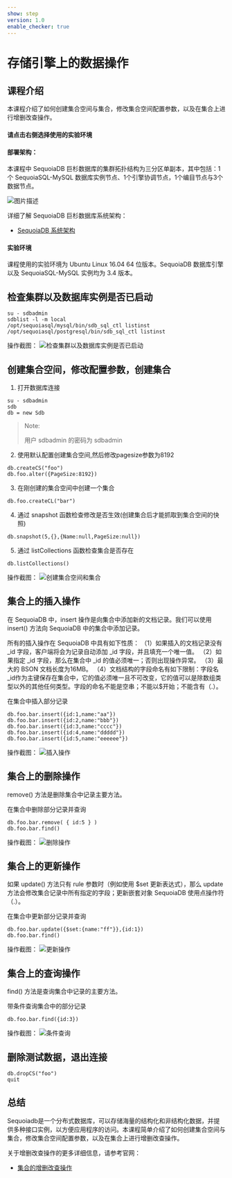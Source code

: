 ```yaml
---
show: step
version: 1.0
enable_checker: true
---
```


# 存储引擎上的数据操作

## 课程介绍

本课程介绍了如何创建集合空间与集合，修改集合空间配置参数，以及在集合上进行增删改查操作。

#### 请点击右侧选择使用的实验环境

#### 部署架构：
本课程中 SequoiaDB 巨杉数据库的集群拓扑结构为三分区单副本，其中包括：1个 SequoiaSQL-MySQL 数据库实例节点、1个引擎协调节点，1个编目节点与3个数据节点。

![图片描述](https://doc.shiyanlou.com/courses/1469/1207281/8d88e6faed223a26fcdc66fa2ef8d3c5)

详细了解 SequoiaDB 巨杉数据库系统架构：
* [SequoiaDB 系统架构](http://doc.sequoiadb.com/cn/sequoiadb-cat_id-1519649201-edition_id-0)

#### 实验环境
课程使用的实验环境为 Ubuntu Linux 16.04 64 位版本。SequoiaDB 数据库引擎以及 SequoiaSQL-MySQL 实例均为 3.4 版本。



## 检查集群以及数据库实例是否已启动
```
su - sdbadmin
sdblist -l -m local
/opt/sequoiasql/mysql/bin/sdb_sql_ctl listinst
/opt/sequoiasql/postgresql/bin/sdb_sql_ctl listinst
```

操作截图：
![检查集群以及数据库实例是否已启动](https://doc.shiyanlou.com/courses/1480/1207281/43fa875113512dce1537a215042f7c38)


## 创建集合空间，修改配置参数，创建集合
1) 打开数据库连接
```
su - sdbadmin
sdb
db = new Sdb
```

>Note:
>
>用户 sdbadmin 的密码为 sdbadmin

2) 使用默认配置创建集合空间,然后修改pagesize参数为8192
```
db.createCS("foo")
db.foo.alter({PageSize:8192})
```

3) 在刚创建的集合空间中创建一个集合
```
db.foo.createCL("bar")
```

4) 通过 snapshot 函数检查修改是否生效(创建集合后才能抓取到集合空间的快照)
```
db.snapshot(5,{},{Name:null,PageSize:null})
```

5) 通过 listCollections 函数检查集合是否存在
```
db.listCollections()
```
操作截图：
![创建集合空间和集合](https://doc.shiyanlou.com/courses/1480/1207281/ea28c66dce3ac7e76406d6a83a62770e)



## 集合上的插入操作
在 SequoiaDB 中，insert 操作是向集合中添加新的文档记录。我们可以使用insert() 方法向 SequoiaDB 中的集合中添加记录。

所有的插入操作在 SequoiaDB 中具有如下性质：
（1）如果插入的文档记录没有 _id 字段，客户端将会为记录自动添加 _id 字段，并且填充一个唯一值。
（2）如果指定 _id 字段，那么在集合中 _id 的值必须唯一；否则出现操作异常。
（3）最大的 BSON 文档长度为16MB。
（4）文档结构的字段命名有如下限制：字段名 _id作为主键保存在集合中，它的值必须唯一且不可改变，它的值可以是除数组类型以外的其他任何类型。字段的命名不能是空串；不能以$开始；不能含有（.）。

在集合中插入部分记录
```
db.foo.bar.insert({id:1,name:"aa"})
db.foo.bar.insert({id:2,name:"bbb"})
db.foo.bar.insert({id:3,name:"cccc"})
db.foo.bar.insert({id:4,name:"ddddd"})
db.foo.bar.insert({id:5,name:"eeeeee"})
```

操作截图：
![插入操作](https://doc.shiyanlou.com/courses/1480/1207281/07ee145f8ae18b2ce2f26d0ec9f8dc30)

## 集合上的删除操作
remove() 方法是删除集合中记录主要方法。

在集合中删除部分记录并查询
```
db.foo.bar.remove( { id:5 } )
db.foo.bar.find()
```

操作截图：
![删除操作](https://doc.shiyanlou.com/courses/1480/1207281/0776f215636367c36ffbb4c3cfcc2c0b)

## 集合上的更新操作
如果 update() 方法只有 rule 参数时（例如使用 $set 更新表达式），那么 update 方法会修改集合记录中所有指定的字段；更新嵌套对象 SequoiaDB 使用点操作符（.）。

在集合中更新部分记录并查询
```
db.foo.bar.update({$set:{name:"ff"}},{id:1})
db.foo.bar.find()
```

操作截图：
![更新操作](https://doc.shiyanlou.com/courses/1480/1207281/c0505a2da96aae8201589ff6f72cc425)

## 集合上的查询操作
find() 方法是查询集合中记录的主要方法。

带条件查询集合中的部分记录
```
db.foo.bar.find({id:3})
```

操作截图：
![条件查询](https://doc.shiyanlou.com/courses/1480/1207281/d392b0d8a318f26bd76ed640ff97cc96)

## 删除测试数据，退出连接
```
db.dropCS("foo")
quit
```

## 总结

Sequoiadb是一个分布式数据库，可以存储海量的结构化和非结构化数据，并提供多种接口实例，以方便应用程序的访问。本课程简单介绍了如何创建集合空间与集合，修改集合空间配置参数，以及在集合上进行增删改查操作。

关于增删改查操作的更多详细信息，请参考官网：
* [集合的增删改查操作](http://doc.sequoiadb.com/cn/sequoiadb-cat_id-1432190609-edition_id-304)
